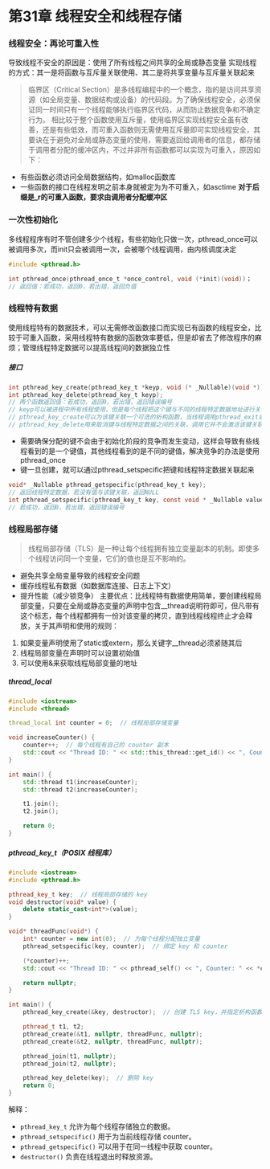 # 第31章 线程安全和线程存储
### 线程安全：再论可重入性
导致线程不安全的原因是：使用了所有线程之间共享的全局或静态变量
实现线程的方式：其一是将函数与互斥量关联使用、其二是将共享变量与互斥量关联起来
> 临界区（Critical Section）是多线程编程中的一个概念，指的是访问共享资源（如全局变量、数据结构或设备）的代码段。为了确保线程安全，必须保证同一时间只有一个线程能够执行临界区代码，从而防止数据竞争和不确定行为。
相比较于整个函数使用互斥量，使用临界区实现线程安全虽有改善，还是有些低效，而可重入函数则无需使用互斥量即可实现线程安全，其要诀在于避免对全局或静态变量的使用，需要返回给调用者的信息，都存储于调用者分配的缓冲区内，不过并非所有函数都可以实现为可重入，原因如下：
- 有些函数必须访问全局数据结构，如malloc函数库
- 一些函数的接口在线程发明之前本身就被定为为不可重入，如asctime
**对于后缀是_r的可重入函数，要求由调用者分配缓冲区**
### 一次性初始化
多线程程序有时不管创建多少个线程，有些初始化只做一次，pthread_once可以被调用多次，而init只会被调用一次，会被哪个线程调用，由内核调度决定
```c
#include <pthread.h>

int pthread_once(pthread_once_t *once_control, void (*init)(void))；
// 返回值：若成功，返回0，若出错，返回负值
```
### 线程特有数据
使用线程特有的数据技术，可以无需修改函数接口而实现已有函数的线程安全，比较于可重入函数，采用线程特有数据的函数效率要低，但是却省去了修改程序的麻烦；管理线程特定数据可以提高线程间的数据独立性
##### 接口
```c
int pthread_key_create(pthread_key_t *keyp, void (* _Nullable)(void *));
int pthread_key_delete(pthread_key_t keyp);
// 两个函数返回值：若成功，返回0，若出错，返回错误编号
// keyp可以被进程中所有线程使用，但是每个线程把这个键与不同的线程特定数据地址进行关联
// pthread_key_create可以为该键关联一个可选的析构函数，当线程调用pthread_exit或执行返回正常退出时，析构函数就会调用，线程取消时，只有在最后的清理处理程序返回之后，析构函数才会被调用，如果线程调用了exit、_exit、_Exit或abort，或其他非正常退出时，不会调用析构函数
// pthread_key_delete用来取消键与线程特定数据之间的关联，调用它并不会激活该键关联的析构函数
```
- 需要确保分配的键不会由于初始化阶段的竞争而发生变动，这样会导致有些线程看到的是一个键值，其他线程看到的是不同的键值，解决竞争的办法是使用pthread_once
- 键一旦创建，就可以通过pthread_setspecific把键和线程特定数据关联起来
```c
void* _Nullable pthread_getspecific(pthread_key_t key);
// 返回线程特定数据，若没有值与该键关联，返回NULL
int pthread_setspecific(pthread_key_t key, const void * _Nullable value);
// 若成功，返回0，若出错，返回错误编号
```
### 线程局部存储
> 线程局部存储（TLS）是一种让每个线程拥有独立变量副本的机制。即使多个线程访问同一个变量，它们的值也是互不影响的。
- 避免共享全局变量导致的线程安全问题
- 缓存线程私有数据（如数据库连接、日志上下文）
- 提升性能（减少锁竞争）
主要优点：比线程特有数据使用简单，要创建线程局部变量，只要在全局或静态变量的声明中包含__thread说明符即可，但凡带有这个标志，每个线程都拥有一份对该变量的拷贝，直到线程线程终止才会释放，关于其声明和使用的规则：
1. 如果变量声明使用了static或extern，那么关键字__thread必须紧随其后
2. 线程局部变量在声明时可以设置初始值
3. 可以使用&来获取线程局部变量的地址
##### thread_local
```c++
#include <iostream>
#include <thread>

thread_local int counter = 0;  // 线程局部存储变量

void increaseCounter() {
    counter++;  // 每个线程有自己的 counter 副本
    std::cout << "Thread ID: " << std::this_thread::get_id() << ", Counter: " << counter << std::endl;
}

int main() {
    std::thread t1(increaseCounter);
    std::thread t2(increaseCounter);

    t1.join();
    t2.join();

    return 0;
}
```
##### pthread_key_t（POSIX 线程库）
```c++
#include <iostream>
#include <pthread.h>

pthread_key_t key;  // 线程局部存储的 key
void destructor(void* value) {
    delete static_cast<int*>(value);
}

void* threadFunc(void*) {
    int* counter = new int(0);  // 为每个线程分配独立变量
    pthread_setspecific(key, counter);  // 绑定 key 和 counter

    (*counter)++;
    std::cout << "Thread ID: " << pthread_self() << ", Counter: " << *counter << std::endl;

    return nullptr;
}

int main() {
    pthread_key_create(&key, destructor);  // 创建 TLS key，并指定析构函数

    pthread_t t1, t2;
    pthread_create(&t1, nullptr, threadFunc, nullptr);
    pthread_create(&t2, nullptr, threadFunc, nullptr);

    pthread_join(t1, nullptr);
    pthread_join(t2, nullptr);

    pthread_key_delete(key);  // 删除 key
    return 0;
}
```
解释：
- `pthread_key_t` 允许为每个线程存储独立的数据。
- `pthread_setspecific()` 用于为当前线程存储 counter。
- `pthread_getspecific()` 可以用于在同一线程中获取 counter。
- `destructor()` 负责在线程退出时释放资源。